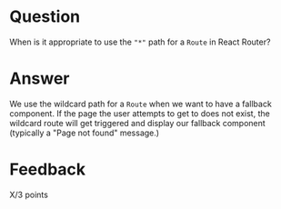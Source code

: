 # Question

When is it appropriate to use the `"*"` path for a `Route` in React Router?

# Answer
We use the wildcard path for a `Route` when we want to have a fallback component. If the page the user attempts to get to does not exist, the wildcard route will get triggered and display our fallback component (typically a "Page not found" message.)



# Feedback

X/3 points